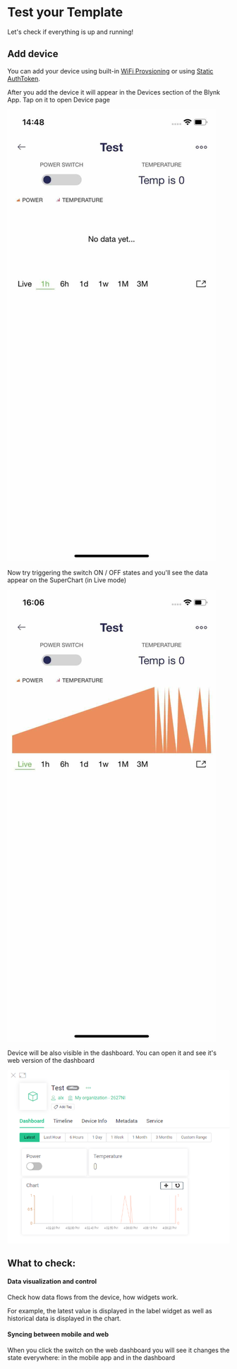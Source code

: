 # Test your Template

Let's check if everything is up and running! 

## Add device

You can add your device using built-in [WiFi Provsioning](https://docs.blynk.io/en/getting-started/activating-devices/blynk-edent-wifi-provisioning#activating-device-using-blynk-app) or using [Static AuthToken](https://docs.blynk.io/en/getting-started/activating-devices/blynk-edent-static-authtoken).

After you add the device it will appear in the Devices section of the Blynk App. Tap on it to open Device page

![](../../.gitbook/assets/file-3-.jpg)

Now try triggering the switch ON / OFF states and you'll see the data appear on the SuperChart \(in Live mode\)

![](../../.gitbook/assets/file-4-.jpg)

Device will be also visible in the dashboard. You can open it and see it's web version of the dashboard

![](../../.gitbook/assets/image%20%2824%29.png)

## What to check:

#### 

#### Data visualization and control 

Check how data flows from the device, how widgets work.

For example, the latest value is displayed in the label widget as well as historical data is displayed in the chart.



#### Syncing between mobile and web

When you click the switch on the web dashboard you will see it changes the state everywhere: in the mobile app and in the dashboard



